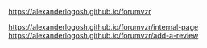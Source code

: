 https://alexanderlogosh.github.io/forumvzr

https://alexanderlogosh.github.io/forumvzr/internal-page
https://alexanderlogosh.github.io/forumvzr/add-a-review
